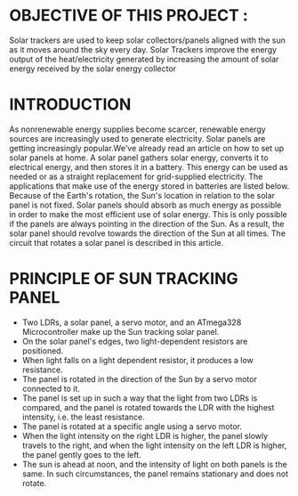 # OBJECTIVE OF THIS PROJECT :
Solar trackers are used to keep solar collectors/panels aligned with the sun as it moves around the sky every day. Solar Trackers improve the energy output of the heat/electricity generated by increasing the amount of solar energy received by the solar energy collector
# INTRODUCTION 
As nonrenewable energy supplies become scarcer, renewable energy sources are increasingly used to generate electricity. Solar panels are getting increasingly popular.We've already read an article on how to set up solar panels at home. A solar panel gathers solar energy, converts it to electrical energy, and then stores it in a battery.
This energy can be used as needed or as a straight replacement for grid-supplied electricity. The applications that make use of the energy stored in batteries are listed below.
Because of the Earth's rotation, the Sun's location in relation to the solar panel is not fixed. Solar panels should absorb as much energy as possible in order to make the most efficient use of solar energy.
This is only possible if the panels are always pointing in the direction of the Sun. As a result, the solar panel should revolve towards the direction of the Sun at all times. The circuit that rotates a solar panel is described in this article.
# PRINCIPLE OF SUN TRACKING PANEL
* Two LDRs, a solar panel, a servo motor, and an ATmega328 Microcontroller make up the Sun tracking solar panel.
* On the solar panel's edges, two light-dependent resistors are positioned. 
* When light falls on a light dependent resistor, it produces a low resistance. 
* The panel is rotated in the direction of the Sun by a servo motor connected to it. 
* The panel is set up in such a way that the light from two LDRs is compared, and the panel is rotated towards the LDR with the highest intensity, i.e. the least resistance. 
* The panel is rotated at a specific angle using a servo motor.
* When the light intensity on the right LDR is higher, the panel slowly travels to the right, and when the light intensity on the left LDR is higher, the panel gently goes to the left. 
* The sun is ahead at noon, and the intensity of light on both panels is the same. In such circumstances, the panel remains stationary and does not rotate.



